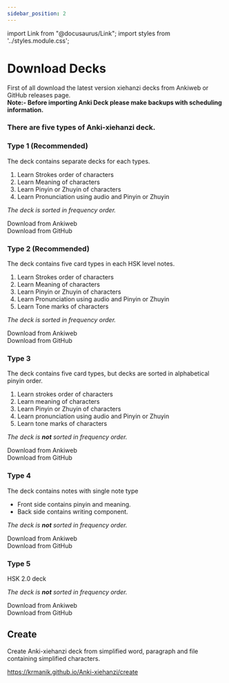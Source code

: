 ```yaml
---
sidebar_position: 2
---
```


import Link from "@docusaurus/Link";
import styles from '../styles.module.css';

# Download Decks

First of all download the latest version xiehanzi decks from Ankiweb or GitHub releases page.<br/>
**Note:- Before importing Anki Deck please make backups with scheduling information.**

### There are five types of Anki-xiehanzi deck.

### Type 1 (Recommended)

The deck contains separate decks for each types.
1. Learn Strokes order of characters
2. Learn Meaning of characters
3. Learn Pinyin or Zhuyin of characters
4. Learn Pronunciation using audio and Pinyin or Zhuyin

*The deck is sorted in frequency order.*

<div className={styles.buttons}>
    <Link
    className="button button--primary button--md margin--sm"
    to="https://ankiweb.net/shared/info/1351435439">
    Download from Ankiweb
    </Link>
</div>

<div className={styles.buttons}>
    <Link
    className="button button--primary button--md margin--sm"
    to="https://github.com/krmanik/Anki-xiehanzi/releases">
    Download from GitHub
    </Link>
</div>

### Type 2 (Recommended)

The deck contains five card types in each HSK level notes.
1. Learn Strokes order of characters
2. Learn Meaning of characters
3. Learn Pinyin or Zhuyin of characters
4. Learn Pronunciation using audio and Pinyin or Zhuyin
5. Learn Tone marks of characters 

*The deck is sorted in frequency order.*

<div className={styles.buttons}>
    <Link
    className="button button--primary button--md margin--sm"
    to="https://ankiweb.net/shared/info/239300382">
    Download from Ankiweb
    </Link>
</div>

<div className={styles.buttons}>
    <Link
    className="button button--primary button--md margin--sm"
    to="https://github.com/krmanik/Anki-xiehanzi/releases">
    Download from GitHub
    </Link>
</div>

### Type 3

The deck contains five card types, but decks are sorted in alphabetical pinyin order.
1. Learn strokes order of characters
2. Learn meaning of characters
3. Learn Pinyin or Zhuyin of characters
4. Learn pronunciation using audio and Pinyin or Zhuyin
5. Learn tone marks of characters 

*The deck is <strong>not</strong> sorted in frequency order.*

<div className={styles.buttons}>
    <Link
    className="button button--primary button--md margin--sm"
    to="https://ankiweb.net/shared/info/1063372083">
    Download from Ankiweb
    </Link>
</div>

<div className={styles.buttons}>
    <Link
    className="button button--primary button--md margin--sm"
    to="https://github.com/krmanik/Anki-xiehanzi/releases">
    Download from GitHub
    </Link>
</div>

### Type 4

The deck contains notes with single note type <br/>
- Front side contains pinyin and meaning.
- Back side contains writing component.

*The deck is <strong>not</strong> sorted in frequency order.*

<div className={styles.buttons}>
    <Link
    className="button button--primary button--md margin--sm"
    to="https://ankiweb.net/shared/info/536858343">
    Download from Ankiweb
    </Link>
</div>

<div className={styles.buttons}>
    <Link
    className="button button--primary button--md margin--sm"
    to="https://github.com/krmanik/Anki-xiehanzi/releases">
    Download from GitHub
    </Link>
</div>

### Type 5
HSK 2.0 deck

*The deck is <strong>not</strong> sorted in frequency order.*

<div className={styles.buttons}>
    <Link
    className="button button--primary button--md margin--sm"
    to="https://ankiweb.net/shared/info/119943820">
    Download from Ankiweb
    </Link>
</div>

<div className={styles.buttons}>
    <Link
    className="button button--primary button--md margin--sm"
    to="https://github.com/krmanik/Anki-xiehanzi/releases">
    Download from GitHub
    </Link>
</div>

## Create

Create Anki-xiehanzi deck from simplified word, paragraph and file containing simplified characters.

https://krmanik.github.io/Anki-xiehanzi/create
